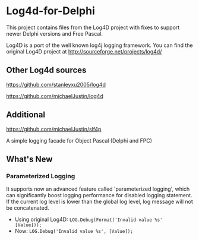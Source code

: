 # Log4d-for-Delphi

This project contains files from the Log4D project with fixes to support newer Delphi versions and Free Pascal.

Log4D is a port of the well known log4j logging framework. You can find the original Log4D project at http://sourceforge.net/projects/log4d/

## Other Log4d sources ##

https://github.com/stanleyxu2005/log4d

https://github.com/michaelJustin/log4d

## Additional ##

https://github.com/michaelJustin/slf4p

A simple logging facade for Object Pascal (Delphi and FPC)

## What's New ##

### Parameterized Logging ###

It supports now an advanced feature called 'parameterized logging', which can 
significantly boost logging performance for disabled logging statement. If the 
current log level is lower than the global log level, log message will not be 
concatenated.                                                 

 * Using original Log4D: <code>LOG.Debug(Format('Invalid value %s' [Value]));</code>
 * Now: <code>LOG.Debug('Invalid value %s', [Value]);</code>
